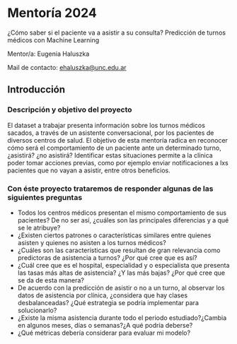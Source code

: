# Mentoría 2024
¿Cómo saber si el paciente va a asistir a su consulta? Predicción de turnos médicos con Machine Learning

Mentor/a: Eugenia Haluszka

Mail de contacto: ehaluszka@unc.edu.ar

## Introducción
### Descripción y objetivo del proyecto 
El dataset a trabajar presenta información sobre los turnos médicos sacados, a través de un asistente conversacional, por los pacientes de diversos centros de salud. El objetivo de esta mentoría radica en reconocer cómo será el comportamiento de un paciente ante un determinado turno, ¿asistirá? ¿no asistirá? Identificar estas situaciones permite a la clínica poder tomar acciones previas, como por ejemplo enviar notificaciones a lxs pacientes que no vayan a asistir, entre otros beneficios.

### Con éste proyecto trataremos de responder algunas de las siguientes preguntas
- Todos los centros médicos presentan el mismo comportamiento de sus pacientes? De no ser así, ¿cuáles son las principales diferencias y a qué se le atribuye?
- ¿Existen ciertos patrones o características similares entre quienes asisten y quienes no asisten a los turnos médicos?
- ¿Cuáles son las características que resultan de gran relevancia como predictoras de asistencia a turnos? ¿Por qué cree que es así?
- ¿Cuál cree que es el hospital, especialidad y o especialista que presenta las tasas más altas de asistencia? ¿Y las más bajas? ¿Por qué cree que se da de esta manera?
- De acuerdo con la predicción de asistir o no a un turno, al observar los datos de asistencia por clínica, ¿considera que hay clases desbalanceadas? ¿Qué estrategia se podría implementar para solucionarlo?
- ¿Existe la misma asistencia durante todo el periodo estudiado?¿Cambia en algunos meses, días o semanas?¿A qué podría deberse?
- ¿Qué métricas debería considerar para evaluar mi modelo?


